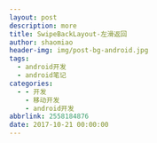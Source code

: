 ```yaml
---
layout: post
description: more
title: SwipeBackLayout-左滑返回
author: shaomiao
header-img: img/post-bg-android.jpg
tags:
  - android开发
  - android笔记
categories:
  - - 开发
    - 移动开发
    - android开发
abbrlink: 2558184876
date: 2017-10-21 00:00:00
---
```



